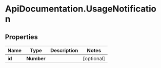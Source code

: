 # ApiDocumentation.UsageNotification

## Properties
Name | Type | Description | Notes
------------ | ------------- | ------------- | -------------
**id** | **Number** |  | [optional] 


